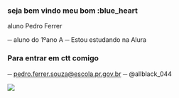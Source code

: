 ### seja bem vindo meu bom :blue_heart

aluno Pedro Ferrer

─ aluno do 1ºano A
─ Estou estudando na Alura

### Para entrar em ctt comigo

─ pedro.ferrer.souza@escola.pr.gov.br
─ @allblack_044

![](https://preview.redd.it/africano-premium-v0-uzld6hdwzwib1.jpg?width=640&crop=smart&auto=webp&s=b2035c9b27f5001c151ad699714e429a5fbf31fd)
